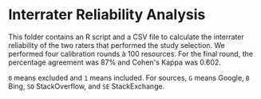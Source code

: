 # Interrater Reliability Analysis
This folder contains an R script and a CSV file to calculate the interrater reliability of the two raters that performed the study selection.
We performed four calibration rounds à 100 resources.
For the final round, the percentage agreement was 87% and Cohen's Kappa was 0.602.

`0` means excluded and `1` means included.
For sources, `G` means Google, `B` Bing, `SO` StackOverflow, and `SE` StackExchange.